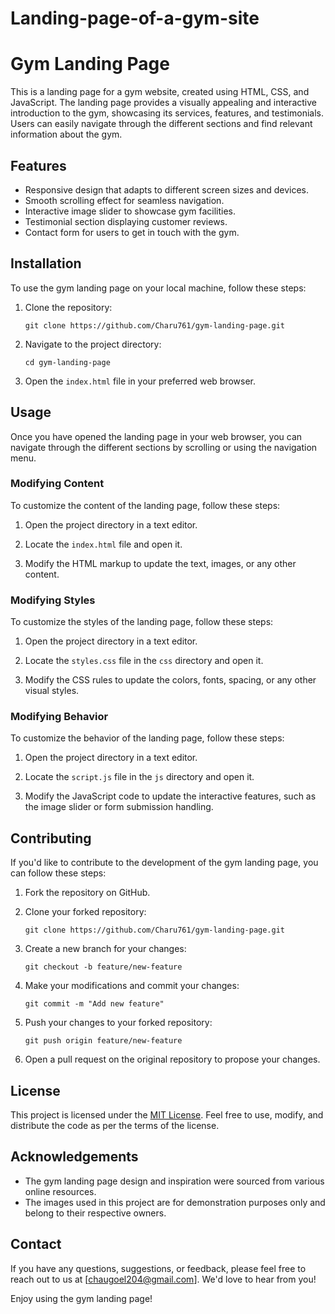 # Landing-page-of-a-gym-site
# Gym Landing Page

This is a landing page for a gym website, created using HTML, CSS, and JavaScript. The landing page provides a visually appealing and interactive introduction to the gym, showcasing its services, features, and testimonials. Users can easily navigate through the different sections and find relevant information about the gym.

## Features

- Responsive design that adapts to different screen sizes and devices.
- Smooth scrolling effect for seamless navigation.
- Interactive image slider to showcase gym facilities.
- Testimonial section displaying customer reviews.
- Contact form for users to get in touch with the gym.

## Installation

To use the gym landing page on your local machine, follow these steps:

1. Clone the repository:

   ```
   git clone https://github.com/Charu761/gym-landing-page.git
   ```

2. Navigate to the project directory:

   ```
   cd gym-landing-page
   ```

3. Open the `index.html` file in your preferred web browser.

## Usage

Once you have opened the landing page in your web browser, you can navigate through the different sections by scrolling or using the navigation menu.

### Modifying Content

To customize the content of the landing page, follow these steps:

1. Open the project directory in a text editor.

2. Locate the `index.html` file and open it.

3. Modify the HTML markup to update the text, images, or any other content.

### Modifying Styles

To customize the styles of the landing page, follow these steps:

1. Open the project directory in a text editor.

2. Locate the `styles.css` file in the `css` directory and open it.

3. Modify the CSS rules to update the colors, fonts, spacing, or any other visual styles.

### Modifying Behavior

To customize the behavior of the landing page, follow these steps:

1. Open the project directory in a text editor.

2. Locate the `script.js` file in the `js` directory and open it.

3. Modify the JavaScript code to update the interactive features, such as the image slider or form submission handling.

## Contributing

If you'd like to contribute to the development of the gym landing page, you can follow these steps:

1. Fork the repository on GitHub.

2. Clone your forked repository:

   ```
   git clone https://github.com/Charu761/gym-landing-page.git
   ```

3. Create a new branch for your changes:

   ```
   git checkout -b feature/new-feature
   ```

4. Make your modifications and commit your changes:

   ```
   git commit -m "Add new feature"
   ```

5. Push your changes to your forked repository:

   ```
   git push origin feature/new-feature
   ```

6. Open a pull request on the original repository to propose your changes.

## License

This project is licensed under the [MIT License](LICENSE). Feel free to use, modify, and distribute the code as per the terms of the license.

## Acknowledgements

- The gym landing page design and inspiration were sourced from various online resources.
- The images used in this project are for demonstration purposes only and belong to their respective owners.

## Contact

If you have any questions, suggestions, or feedback, please feel free to reach out to us at [chaugoel204@gmail.com]. We'd love to hear from you!

Enjoy using the gym landing page!
